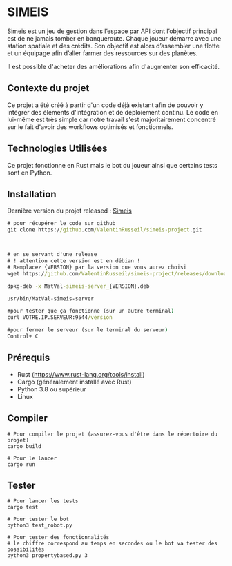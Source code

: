 # SIMEIS

Simeis est un jeu de gestion dans l’espace par API dont l’objectif principal est de ne jamais tomber en banqueroute.
Chaque joueur démarre avec une station spatiale et des crédits. Son objectif est alors d’assembler une flotte et un équipage afin d’aller farmer des ressources sur des planètes.

Il est possible d'acheter des améliorations afin d'augmenter son efficacité.

## Contexte du projet
Ce projet a été créé à partir d'un code déjà existant afin de pouvoir y intégrer des éléments d'intégration et de déploiement continu.
Le code en lui-même est très simple car notre travail s'est majoritairement concentré sur le fait d'avoir des workflows optimisés et fonctionnels.

## Technologies Utilisées
Ce projet fonctionne en Rust mais le bot du joueur ainsi que certains tests sont en Python.

## Installation
Dernière version du projet released : [Simeis](https://github.com/ValentinRusseil/simeis-project/releases/tag/1.1.2)  <!-- On aurait pu avoir un workflow dans la CI qui bump automatiquement ce lien à la dernière version -->

```cmd
# pour récupérer le code sur github
git clone https://github.com/ValentinRusseil/simeis-project.git



# en se servant d'une release
# ! attention cette version est en débian !
# Remplacez {VERSION} par la version que vous aurez choisi
wget https://github.com/ValentinRusseil/simeis-project/releases/download/{VERSION}/MatVal-simeis-server_{VERSION}_all.deb

dpkg-deb -x MatVal-simeis-server_{VERSION}.deb

usr/bin/MatVal-simeis-server

#pour tester que ça fonctionne (sur un autre terminal)
curl VOTRE.IP.SERVEUR:9544/version

#pour fermer le serveur (sur le terminal du serveur)
Control+ C
```

## Prérequis
- Rust (https://www.rust-lang.org/tools/install)
- Cargo (généralement installé avec Rust)
- Python 3.8 ou supérieur
- Linux

## Compiler

```
# Pour compiler le projet (assurez-vous d'être dans le répertoire du projet)
cargo build

# Pour le lancer
cargo run
```

## Tester

```
# Pour lancer les tests
cargo test

# Pour tester le bot
python3 test_robot.py

# Pour tester des fonctionnalités
# le chiffre correspond au temps en secondes ou le bot va tester des possibilités
python3 propertybased.py 3 
```
